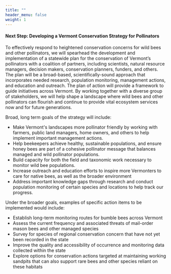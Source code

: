 ```yaml
---
title: ""
header_menu: false
weight: 1
---
```


<div class="lead">
<h4>
Next Step: Developing a Vermont Conservation Strategy for Pollinators
</h4>
</div>

To effectively respond to heightened conservation concerns for wild bees and other pollinators, we will spearhead the development and implementation of a statewide plan for the conservation of Vermont’s pollinators with a coalition of partners, including scientists, natural resource managers, decision makers, conservation planners, funders, and others. The plan will be a broad-based, scientifically-sound approach that incorporates needed research, population monitoring, management actions, and education and outreach. The plan of action will provide a framework to guide initiatives across Vermont. By working together with a diverse group of stakeholders, we will help shape a landscape where wild bees and other pollinators can flourish and continue to provide vital ecosystem services now and for future generations.
<br>

Broad, long term goals of the strategy will include:

<ul>
<li>Make Vermont's landscapes more pollinator friendly by working with farmers, public land managers, home owners, and others to help implement important management actions.</li>
<li>Help beekeepers achieve healthy, sustainable populations, and ensure honey bees are part of a cohesive pollinator message that balances managed and wild pollinator populations.</li>
<li>Build capacity for both the field and taxonomic work necessary to monitor wild bee populations.</li>
<li>Increase outreach and education efforts to inspire more Vermonters to care for native bees, as well as the broader environment</li>
<li>Address important knowledge gaps through research and conduct population monitoring of certain species and locations to help track our progress.</li>
</ul>

Under the broader goals, examples of specific action items to be implemented would include:

<ul>
<li>Establish long-term monitoring routes for bumble bees across Vermont</li>
<li>Assess the current frequency and associated threats of mail-order mason bees and other managed species</li>
<li>Survey for species of regional conservation concern that have not yet been recorded in the state</li>
<li>Improve the quality and accessibility of occurrence and monitoring data collected within the state</li>
<li>Explore options for conservation actions targeted at maintaining working sandpits that can also support rare bees and other species reliant on these habitats</li>
</ul>

